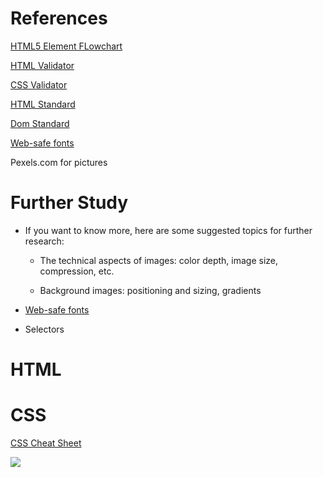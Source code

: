 # References

[HTML5 Element FLowchart](..\..\..\..\Downloads\h5d-sectioning-flowchart.pdf) 

[HTML Validator](https://validator.w3.org/#validate_by_input)

[CSS Validator](https://jigsaw.w3.org/css-validator/)

[HTML Standard](https://html.spec.whatwg.org/multipage/)

[Dom Standard](https://dom.spec.whatwg.org/)

[Web-safe fonts](http://web.mit.edu/jmorzins/www/fonts.html) 

Pexels.com for pictures

# Further Study

- If you want to know more, here are some suggested topics for further research:

  - The technical aspects of images: color depth, image size, compression, etc.

  - Background images: positioning and sizing, gradients

- [Web-safe fonts](http://web.mit.edu/jmorzins/www/fonts.html) 

- Selectors

# HTML

# CSS

[CSS Cheat Sheet](https://javaconceptoftheday.com/css-cheat-sheet/)

![](C:\Users\jenny\Downloads\CSS_Cheat_Sheet.webp)